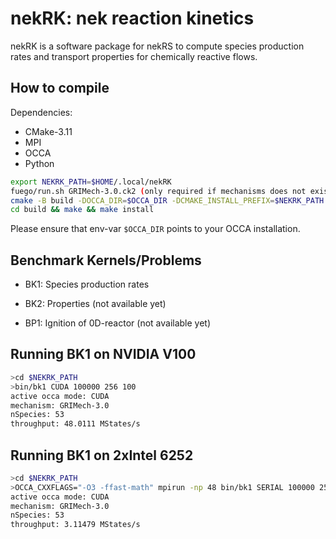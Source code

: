 # nekRK: nek reaction kinetics

nekRK is a software package for nekRS to compute species production rates and transport properties for chemically reactive flows.

## How to compile
Dependencies:
- CMake-3.11
- MPI
- OCCA
- Python

```sh
export NEKRK_PATH=$HOME/.local/nekRK
fuego/run.sh GRIMech-3.0.ck2 (only required if mechanisms does not exist in share/mechanism)
cmake -B build -DOCCA_DIR=$OCCA_DIR -DCMAKE_INSTALL_PREFIX=$NEKRK_PATH 
cd build && make && make install
```
Please ensure that env-var `$OCCA_DIR` points to your OCCA installation. 

## Benchmark Kernels/Problems
* BK1: Species production rates
* BK2: Properties (not available yet)

* BP1: Ignition of 0D-reactor (not available yet)

## Running BK1 on NVIDIA V100
```sh
>cd $NEKRK_PATH
>bin/bk1 CUDA 100000 256 100
active occa mode: CUDA
mechanism: GRIMech-3.0
nSpecies: 53
throughput: 48.0111 MStates/s
```

## Running BK1 on 2xIntel 6252 
```sh
>cd $NEKRK_PATH
>OCCA_CXXFLAGS="-O3 -ffast-math" mpirun -np 48 bin/bk1 SERIAL 100000 256 20
active occa mode: CUDA
mechanism: GRIMech-3.0
nSpecies: 53
throughput: 3.11479 MStates/s
```
